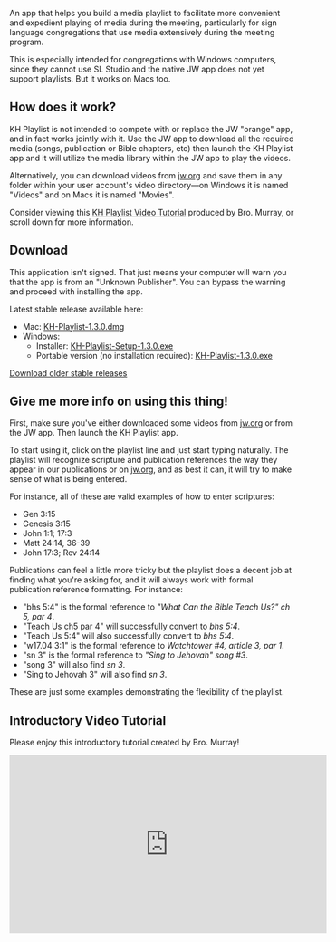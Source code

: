 An app that helps you build a media playlist to facilitate more convenient and expedient playing of media during the meeting, particularly for sign language congregations that use media extensively during the meeting program.

This is especially intended for congregations with Windows computers, since they cannot use SL Studio and the native JW app does not yet support playlists. But it works on Macs too.

## How does it work? ##

KH Playlist is not intended to compete with or replace the JW "orange" app, and in fact works jointly with it. Use the JW app to download all the required media (songs, publication or Bible chapters, etc) then launch the KH Playlist app and it will utilize the media library within the JW app to play the videos.

Alternatively, you can download videos from [jw.org](https://www.jw.org/ase/publications) and save them in any folder within your user account's video directory—on Windows it is named "Videos" and on Macs it is named "Movies".

Consider viewing this [KH Playlist Video Tutorial](https://youtu.be/Saiq5fN3vlw) produced by Bro. Murray, or scroll down for more information.

## Download ##

This application isn't signed. That just means your computer will warn you that 
the app is from an "Unknown Publisher". You can bypass the warning and proceed
with installing the app.

Latest stable release available here: 

  * Mac: [KH-Playlist-1.3.0.dmg](https://github.com/joshuacurtiss/khplaylist/releases/download/1.3.0/KH-Playlist-1.3.0.dmg)
  * Windows:
    * Installer: [KH-Playlist-Setup-1.3.0.exe](https://github.com/joshuacurtiss/khplaylist/releases/download/1.3.0/KH-Playlist-Setup-1.3.0.exe)
    * Portable version (no installation required): [KH-Playlist-1.3.0.exe](https://github.com/joshuacurtiss/khplaylist/releases/download/1.3.0/KH-Playlist-1.3.0.exe)

[Download older stable releases](https://github.com/joshuacurtiss/khplaylist/releases)

## Give me more info on using this thing! ##

First, make sure you've either downloaded some videos from [jw.org](https://www.jw.org/ase/publications) or from the JW app. Then launch the KH Playlist app.

To start using it, click on the playlist line and just start typing naturally. The playlist will recognize scripture and publication references the way they appear in our publications or on [jw.org](https://jw.org), and as best it can, it will try to make sense of what is being entered.

For instance, all of these are valid examples of how to enter scriptures:

* Gen 3:15
* Genesis 3:15
* John 1:1; 17:3
* Matt 24:14, 36-39
* John 17:3; Rev 24:14

Publications can feel a little more tricky but the playlist does a decent job at finding what you're asking for, and it will always work with formal publication reference formatting. For instance: 

* "bhs 5:4" is the formal reference to *"What Can the Bible Teach Us?" ch 5, par 4*.  
* "Teach Us ch5 par 4" will successfully convert to *bhs 5:4*.  
* "Teach Us 5:4" will also successfully convert to *bhs 5:4*. 
* "w17.04 3:1" is the formal reference to *Watchtower #4, article 3, par 1*. 
* "sn 3" is the formal reference to *"Sing to Jehovah" song #3*.  
* "song 3" will also find *sn 3*.  
* "Sing to Jehovah 3" will also find *sn 3*. 

These are just some examples demonstrating the flexibility of the playlist.

## Introductory Video Tutorial ##

Please enjoy this introductory tutorial created by Bro. Murray! 

<iframe width="560" height="315" src="https://www.youtube.com/embed/Saiq5fN3vlw" frameborder="0" allow="autoplay; encrypted-media" allowfullscreen></iframe>
